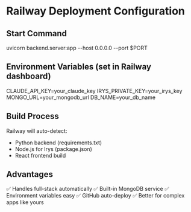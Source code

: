 # Railway Deployment Configuration

## Start Command
uvicorn backend.server:app --host 0.0.0.0 --port $PORT

## Environment Variables (set in Railway dashboard)
CLAUDE_API_KEY=your_claude_key
IRYS_PRIVATE_KEY=your_irys_key  
MONGO_URL=your_mongodb_url
DB_NAME=your_db_name

## Build Process
Railway will auto-detect:
- Python backend (requirements.txt)
- Node.js for Irys (package.json)
- React frontend build

## Advantages
✅ Handles full-stack automatically
✅ Built-in MongoDB service
✅ Environment variables easy
✅ GitHub auto-deploy
✅ Better for complex apps like yours